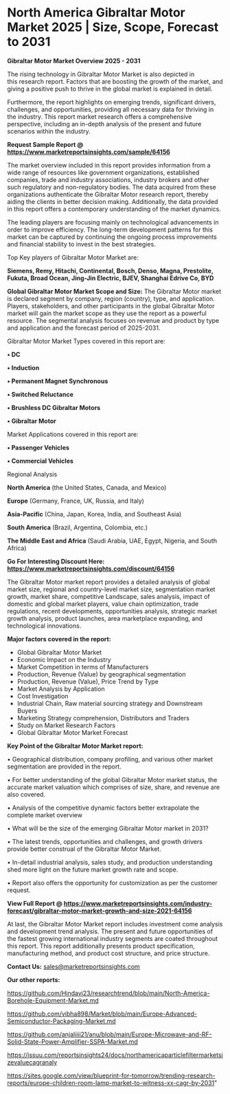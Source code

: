 # North America Gibraltar Motor Market 2025 | Size, Scope, Forecast to 2031

<Strong> Gibraltar Motor Market Overview 2025 - 2031</strong>

The rising technology in Gibraltar Motor Market is also depicted in this research report. Factors that are boosting the growth of the market, and giving a positive push to thrive in the global market is explained in detail.

Furthermore, the report highlights on emerging trends, significant drivers, challenges, and opportunities, providing all necessary data for thriving in the industry. This report market research offers a comprehensive perspective, including an in-depth analysis of the present and future scenarios within the industry.

<strong>Request Sample Report @ <a href=https://www.marketreportsinsights.com/sample/64156>https://www.marketreportsinsights.com/sample/64156</a></strong>

The market overview included in this report provides information from a wide range of resources like government organizations, established companies, trade and industry associations, industry brokers and other such regulatory and non-regulatory bodies. The data acquired from these organizations authenticate the Gibraltar Motor research report, thereby aiding the clients in better decision making. Additionally, the data provided in this report offers a contemporary understanding of the market dynamics.

The leading players are focusing mainly on technological advancements in order to improve efficiency. The long-term development patterns for this market can be captured by continuing the ongoing process improvements and financial stability to invest in the best strategies.

Top Key players of Gibraltar Motor Market are:

<strong>Siemens, Remy, Hitachi, Continental, Bosch, Denso, Magna, Prestolite, Fukuta, Broad Ocean, Jing-Jin Electric, BJEV, Shanghai Edrive Co, BYD</strong>

<strong><b>Global Gibraltar Motor Market Scope and Size:</b></strong>
The Gibraltar Motor market is declared segment by company, region (country), type, and application. Players, stakeholders, and other participants in the global Gibraltar Motor market will gain the market scope as they use the report as a powerful resource. The segmental analysis focuses on revenue and product by type and application and the forecast period of 2025-2031.

Gibraltar Motor Market Types covered in this report are:

<strong>• DC

• Induction

• Permanent Magnet Synchronous

• Switched Reluctance

• Brushless DC Gibraltar Motors

• Gibraltar Motor</strong>

Market Applications covered in this report are:

<strong>• Passenger Vehicles

• Commercial Vehicles</strong> 

Regional Analysis

<strong>North America</strong> (the United States, Canada, and Mexico)

<strong>Europe</strong> (Germany, France, UK, Russia, and Italy)

<strong>Asia-Pacific</strong> (China, Japan, Korea, India, and Southeast Asia)

<strong>South America</strong> (Brazil, Argentina, Colombia, etc.)

<strong>The Middle East and Africa</strong> (Saudi Arabia, UAE, Egypt, Nigeria, and South Africa)

<strong>Go For Interesting Discount Here: <a href=https://www.marketreportsinsights.com/discount/64156>https://www.marketreportsinsights.com/discount/64156</a></strong>

The Gibraltar Motor market report provides a detailed analysis of global market size, regional and country-level market size, segmentation market growth, market share, competitive Landscape, sales analysis, impact of domestic and global market players, value chain optimization, trade regulations, recent developments, opportunities analysis, strategic market growth analysis, product launches, area marketplace expanding, and technological innovations.

<strong><b>Major factors covered in the report:</b></strong>
<ul>
  <li>Global Gibraltar Motor Market </li>
  <li>Economic Impact on the Industry</li>
  <li>Market Competition in terms of Manufacturers</li>
  <li>Production, Revenue (Value) by geographical segmentation</li>
  <li>Production, Revenue (Value), Price Trend by Type</li>
  <li>Market Analysis by Application</li>
  <li>Cost Investigation</li>
  <li>Industrial Chain, Raw material sourcing strategy and Downstream Buyers</li>
  <li>Marketing Strategy comprehension, Distributors and Traders</li>
  <li>Study on Market Research Factors</li>
  <li>Global Gibraltar Motor Market Forecast</li>
</ul>

<strong><b>Key Point of the Gibraltar Motor Market report:</b></strong>

• Geographical distribution, company profiling, and various other market segmentation are provided in the report.

• For better understanding of the global Gibraltar Motor market status, the accurate market valuation which comprises of size, share, and revenue are also covered.

• Analysis of the competitive dynamic factors better extrapolate the complete market overview

• What will be the size of the emerging Gibraltar Motor market in 2031?

• The latest trends, opportunities and challenges, and growth drivers provide better construal of the Gibraltar Motor Market.

• In-detail industrial analysis, sales study, and production understanding shed more light on the future market growth rate and scope.

• Report also offers the opportunity for customization as per the customer request.

<strong><b>View Full Report @ <a href=https://www.marketreportsinsights.com/industry-forecast/gibraltar-motor-market-growth-and-size-2021-64156>https://www.marketreportsinsights.com/industry-forecast/gibraltar-motor-market-growth-and-size-2021-64156</a></b></strong>


At last, the Gibraltar Motor Market report includes investment come analysis and development trend analysis. The present and future opportunities of the fastest growing international industry segments are coated throughout this report. This report additionally presents product specification, manufacturing method, and product cost structure, and price structure.

<strong>Contact Us:</strong>
sales@marketreportsinsights.com

<strong>Our other reports:</strong>

<a href=https://github.com/Hindavi23/researchtrend/blob/main/North-America-Borehole-Equipment-Market.md>https://github.com/Hindavi23/researchtrend/blob/main/North-America-Borehole-Equipment-Market.md</a>

<a href=https://github.com/vibha898/Market/blob/main/Europe-Advanced-Semiconductor-Packaging-Market.md>https://github.com/vibha898/Market/blob/main/Europe-Advanced-Semiconductor-Packaging-Market.md</a>

<a href=https://github.com/anjaliiii21/anu/blob/main/Europe-Microwave-and-RF-Solid-State-Power-Amplifier-SSPA-Market.md>https://github.com/anjaliiii21/anu/blob/main/Europe-Microwave-and-RF-Solid-State-Power-Amplifier-SSPA-Market.md</a>

<a href=https://issuu.com/reportsinsights24/docs/northamericaparticlefiltermarketsizevaluecagranaly>https://issuu.com/reportsinsights24/docs/northamericaparticlefiltermarketsizevaluecagranaly</a>

<a href=https://sites.google.com/view/blueprint-for-tomorrow/trending-research-reports/europe-children-room-lamp-market-to-witness-xx-cagr-by-2031>https://sites.google.com/view/blueprint-for-tomorrow/trending-research-reports/europe-children-room-lamp-market-to-witness-xx-cagr-by-2031</a>"
